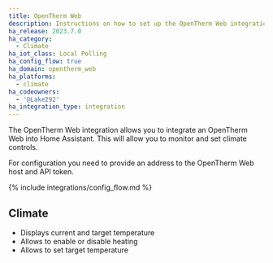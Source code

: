 ```yaml
---
title: OpenTherm Web
description: Instructions on how to set up the OpenTherm Web integration in Home Assistant.
ha_release: 2023.7.0
ha_category:
  - Climate
ha_iot_class: Local Polling
ha_config_flow: true
ha_domain: opentherm_web
ha_platforms:
  - climate
ha_codeowners:
  - '@Lake292'
ha_integration_type: integration
---
```


The OpenTherm Web integration allows you to integrate an OpenTherm Web into Home Assistant. This will allow you to monitor and set climate controls.

For configuration you need to provide an address to the OpenTherm Web host and API token.

{% include integrations/config_flow.md %}

## Climate

- Displays current and target temperature
- Allows to enable or disable heating
- Allows to set target temperature
